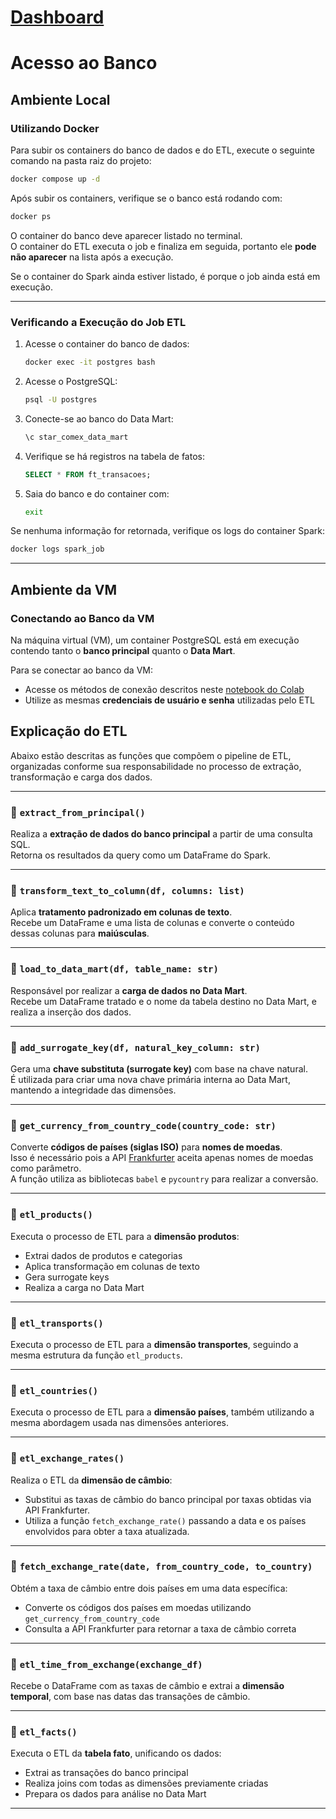 # [Dashboard](ec2-13-218-45-115.compute-1.amazonaws.com:8501)

# Acesso ao Banco

## Ambiente Local

### Utilizando Docker

Para subir os containers do banco de dados e do ETL, execute o seguinte comando na pasta raiz do projeto:

```bash
docker compose up -d
```

Após subir os containers, verifique se o banco está rodando com:

```bash
docker ps
```

O container do banco deve aparecer listado no terminal.  
O container do ETL executa o job e finaliza em seguida, portanto ele **pode não aparecer** na lista após a execução.

Se o container do Spark ainda estiver listado, é porque o job ainda está em execução.

---

### Verificando a Execução do Job ETL

1. Acesse o container do banco de dados:
   ```bash
   docker exec -it postgres bash
   ```

2. Acesse o PostgreSQL:
   ```bash
   psql -U postgres
   ```

3. Conecte-se ao banco do Data Mart:
   ```sql
   \c star_comex_data_mart
   ```

4. Verifique se há registros na tabela de fatos:
   ```sql
   SELECT * FROM ft_transacoes;
   ```

5. Saia do banco e do container com:
   ```bash
   exit
   ```

Se nenhuma informação for retornada, verifique os logs do container Spark:

```bash
docker logs spark_job
```

---

## Ambiente da VM

### Conectando ao Banco da VM

Na máquina virtual (VM), um container PostgreSQL está em execução contendo tanto o **banco principal** quanto o **Data Mart**.

Para se conectar ao banco da VM:

- Acesse os métodos de conexão descritos neste [notebook do Colab](https://colab.research.google.com/drive/1viZIOcaQYkDnhfeNsdSMdQzNU8VktmWr?usp=sharing)
- Utilize as mesmas **credenciais de usuário e senha** utilizadas pelo ETL

## Explicação do ETL

Abaixo estão descritas as funções que compõem o pipeline de ETL, organizadas conforme sua responsabilidade no processo de extração, transformação e carga dos dados.

---

### 🔹 `extract_from_principal()`

Realiza a **extração de dados do banco principal** a partir de uma consulta SQL.  
Retorna os resultados da query como um DataFrame do Spark.

---

### 🔹 `transform_text_to_column(df, columns: list)`

Aplica **tratamento padronizado em colunas de texto**.  
Recebe um DataFrame e uma lista de colunas e converte o conteúdo dessas colunas para **maiúsculas**.

---

### 🔹 `load_to_data_mart(df, table_name: str)`

Responsável por realizar a **carga de dados no Data Mart**.  
Recebe um DataFrame tratado e o nome da tabela destino no Data Mart, e realiza a inserção dos dados.

---

### 🔹 `add_surrogate_key(df, natural_key_column: str)`

Gera uma **chave substituta (surrogate key)** com base na chave natural.  
É utilizada para criar uma nova chave primária interna ao Data Mart, mantendo a integridade das dimensões.

---

### 🔹 `get_currency_from_country_code(country_code: str)`

Converte **códigos de países (siglas ISO)** para **nomes de moedas**.  
Isso é necessário pois a API [Frankfurter](https://www.frankfurter.app) aceita apenas nomes de moedas como parâmetro.  
A função utiliza as bibliotecas `babel` e `pycountry` para realizar a conversão.

---

### 🔹 `etl_products()`

Executa o processo de ETL para a **dimensão produtos**:
- Extrai dados de produtos e categorias
- Aplica transformação em colunas de texto
- Gera surrogate keys
- Realiza a carga no Data Mart

---

### 🔹 `etl_transports()`

Executa o processo de ETL para a **dimensão transportes**, seguindo a mesma estrutura da função `etl_products`.

---

### 🔹 `etl_countries()`

Executa o processo de ETL para a **dimensão países**, também utilizando a mesma abordagem usada nas dimensões anteriores.

---

### 🔹 `etl_exchange_rates()`

Realiza o ETL da **dimensão de câmbio**:
- Substitui as taxas de câmbio do banco principal por taxas obtidas via API Frankfurter.
- Utiliza a função `fetch_exchange_rate()` passando a data e os países envolvidos para obter a taxa atualizada.

---

### 🔹 `fetch_exchange_rate(date, from_country_code, to_country)`

Obtém a taxa de câmbio entre dois países em uma data específica:  
- Converte os códigos dos países em moedas utilizando `get_currency_from_country_code`
- Consulta a API Frankfurter para retornar a taxa de câmbio correta

---

### 🔹 `etl_time_from_exchange(exchange_df)`

Recebe o DataFrame com as taxas de câmbio e extrai a **dimensão temporal**, com base nas datas das transações de câmbio.

---

### 🔹 `etl_facts()`

Executa o ETL da **tabela fato**, unificando os dados:
- Extrai as transações do banco principal
- Realiza joins com todas as dimensões previamente criadas
- Prepara os dados para análise no Data Mart

---
